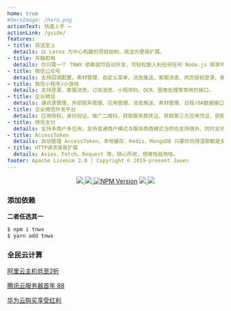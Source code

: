 ```yaml
---
home: true
#heroImage: /hero.png
actionText: 快速上手 →
actionLink: /guide/
features:
- title: 简洁至上
  details: 以 Lerna 为中心构建的项目结构，简洁方便易扩展。
- title: 开箱即用
  details: 你只需一个 TNWX 依赖就可启动开发，可轻松嵌入到任何任何 Node.js 框架中，比如 Express、Nest、Egg、Koa 等。
- title: 微信公众号
  details: 支持回调配置、素材管理、自定义菜单、消息推送、客服消息、网页授权登录、模板消息、订阅消息等常用的接口。
- title: 微信小程序/小游戏
  details: 支持登录、客服消息、订阅消息、小程序码、OCR、图像处理等常用的接口。
- title: 企业微信
  details: 通讯录管理、外部联系管理、应用管理、消息推送、素材管理、日程/OA数据接口、电子发票等
- title: 企业微信开发平台
  details: 应用授权、身份验证、推广二维码、获取服务商凭证、获取第三方应用凭证、获取授权企业凭证以及企业微信相关接口
- title: 微信支付
  details: 支持多商户多应用，支持普通商户模式与服务商商模式当然也支持境外、同时支持 Api-v3 与 Api-v2 版本的接口。
- title: AccessToken
  details: 自动管理 AccessToken，本地缓存、Redis、MongoDB 只要你玩得溜那都是支持的。  
- title: HTTP请求库易扩展
  details: Axios、Fetch、Request 等，随心所欲，想用啥就用啥。
footer: Apache License 2.0 | Copyright © 2019-present Javen
---
```


<p align="center">
     <a target="_blank" href="https://gitee.com/javen205/TNWX">
     	<img src="https://gitee.com/javen205/TNWX/badge/star.svg?theme=white" ></img>
     </a>
     <a target="_blank" href="https://github.com/Javen205/TNWX">
        <img src="https://img.shields.io/github/stars/Javen205/TNWX.svg?style=social&label=Stars" ></img>
     </a>
     <a href="https://www.npmjs.com/package/tnwx" target="_blank"><img src="https://img.shields.io/npm/v/tnwx.svg" alt="NPM Version" /></a>
     <a target="_blank" href="https://github.com/Javen205/donate">
        <img src="https://img.shields.io/badge/Donate-WeChat-%23ff3f59.svg" ></img>
     </a> 
     <a target="_blank" href="https://gitter.im/Javen205/TNWX?utm_source=badge&utm_medium=badge&utm_campaign=pr-badge">
        <img src="https://badges.gitter.im/Javen205/TNWX.svg" ></img>
     </a> 
</p>

### 添加依赖

**二者任选其一**

```bash
$ npm i tnwx 
$ yarn add tnwx
```

### 全民云计算

[阿里云主机低至2折](https://promotion.aliyun.com/ntms/yunparter/invite.html?userCode=b1hkzv2x)

[腾讯云服务器首年 88](https://cloud.tencent.com/act/cps/redirect?redirect=1048&cps_key=a21676d22e4b11a883893d54e158c1d3&from=console)

[华为云购买享受红利](https://activity.huaweicloud.com/discount_area_v5/index.html?&fromuser=aHcxMTc2NTU3MQ==&utm_source=aHcxMTc2NTU3MQ==&utm_medium=cps&utm_campaign=201905)

<script>
export default {
  mounted () {
    var hm = document.createElement("script");
    hm.src = "https://hm.baidu.com/hm.js?6a929f536123c72265ba5e8d9467ab5f";
    var s = document.getElementsByTagName("script")[0]; 
    s.parentNode.insertBefore(hm, s);
  }
}
</script>
<!-- <FloatIframe url="https://javen205.gitee.io/ijpay" /> -->
